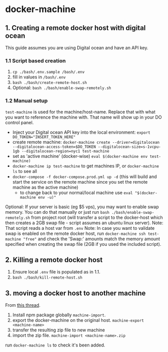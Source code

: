 # docker-machine

## 1. Creating a remote docker host with digital ocean

This guide assumes you are using Digital ocean and have an API key.

### 1.1 Script based creation

1. `cp ./bash/.env.sample /bash/.env`
2. fill in values in `/bash/.env`
3. `bash ./bash/create-remote-host.sh`
4. Optional: `bash ./bash/enable-swap-remotely.sh`

### 1.2 Manual setup

`test-machine` is used for the machine/host-name. Replace that with what you want to reference the machine with. That name will show up in your DO control panel.

- Inject your Digital ocean API key into the local environment: `export DO_TOKEN="INSERT_TOKEN_HERE"`
- create remote machine: `docker-machine create --driver=digitalocean --digitalocean-access-token=$DO_TOKEN --digitalocean-size=s-1vcpu-1gb --digitalocean-region=nyc1 test-machine`
- set as 'active machine' (docker-wise) `eval $(docker-machine env test-machine)`
- `docker-machine ip test-machine` to get machines IP, or `docker-machine ls` to see all
- `docker-compose -f docker-compose.prod.yml up -d` (this will build and start the service on the remote machine since you set the remote machine as the active machine)
	- to change back to your normal/local machine use `eval "$(docker-machine env -u)"`

Optional: If your server is basic (eg $5 vps), you may want to enable swap memory. You can do that manually or just run `bash ./bash/enable-swap-remotely.sh` from project root (will transfer a script to the docker-host which then creates a 2GB swap file - script assumes an ubuntu linux server).
Note: That script reads a host var from `.env`
Note: In case you want to validate swap is enabled on the remote docker host, run `docker-machine ssh test-machine "free"` and check the 'Swap:' amounts match the memory amount specified when creating the swap file (2GB if you used the included script).

## 2. Killing a remote docker host

1. Ensure local `.env` file is populated as in 1.1.
2. `bash ./bash/kill-remote-host.sh`


## 3. moving a docker host to another machine

From [this thread](https://github.com/docker/machine/issues/3212#issuecomment-361333628).

1.  Install npm package globally `machine-import`.
2. export the docker-machine on the original host. `machine-export <machine-name>`
3. transfer the resulting zip file to new machine
3. import the zip file. `machine-import <machine-name>.zip`

run `docker-machine ls` to check it's been added.